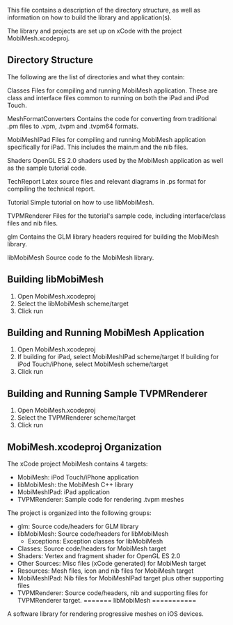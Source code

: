This file contains a description of the directory structure, as well as
information on how to build the library and application(s).

The library and projects are set up on xCode with the project
MobiMesh.xcodeproj.

Directory Structure
-------------------
The following are the list of directories and what they contain:

Classes
  Files for compiling and running MobiMesh application. These are class
  and interface files common to running on both the iPad and iPod Touch.

MeshFormatConverters
  Contains the code for converting from traditional .pm files to .vpm,
  .tvpm and .tvpm64 formats.

MobiMeshIPad
  Files for compiling and running MobiMesh application specifically for
  iPad. This includes the main.m and the nib files.

Shaders
  OpenGL ES 2.0 shaders used by the MobiMesh application as well as the
  sample tutorial code.

TechReport
  Latex source files and relevant diagrams in .ps format for compiling
  the technical report.

Tutorial
  Simple tutorial on how to use libMobiMesh.

TVPMRenderer
  Files for the tutorial's sample code, including interface/class files
  and nib files.

glm
  Contains the GLM library headers required for building the MobiMesh
  library.

libMobiMesh
  Source code fo the MobiMesh library.


Building libMobiMesh
--------------------
1) Open MobiMesh.xcodeproj
2) Select the libMobiMesh scheme/target
3) Click run

Building and Running MobiMesh Application
-----------------------------------------
1) Open MobiMesh.xcodeproj
2) If building for iPad, select MobiMeshIPad scheme/target
   If building for iPod Touch/iPhone, select MobiMesh scheme/target
3) Click run

Building and Running Sample TVPMRenderer
----------------------------------------
1) Open MobiMesh.xcodeproj
2) Select the TVPMRenderer scheme/target
3) Click run

MobiMesh.xcodeproj Organization
-------------------------------
The xCode project MobiMesh contains 4 targets:
  - MobiMesh: iPod Touch/iPhone application
  - libMobiMesh: the MobiMesh C++ library
  - MobiMeshIPad: iPad application
  - TVPMRenderer: Sample code for rendering .tvpm meshes

The project is organized into the following groups:
  - glm: Source code/headers for GLM library
  - libMobiMesh: Source code/headers for libMobiMesh
    - Exceptions: Exception classes for libMobiMesh
  - Classes: Source code/headers for MobiMesh target
  - Shaders: Vertex and fragment shader for OpenGL ES 2.0
  - Other Sources: Misc files (xCode generated) for MobiMesh target
  - Resources: Mesh files, icon and nib files for MobiMesh target
  - MobiMeshIPad: Nib files for MobiMeshIPad target plus other
    supporting files
  - TVPMRenderer: Source code/headers, nib and supporting files for
    TVPMRenderer target.
=======
libMobiMesh
===========

A software library for rendering progressive meshes on iOS devices.
